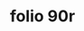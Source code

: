 ---
layout: edition
title: folio 90r
manuscript: Turin, Biblioteca Nazionale, MS N.III.19
sigla: T
iip: t090r.tif
milestone: 179
---
